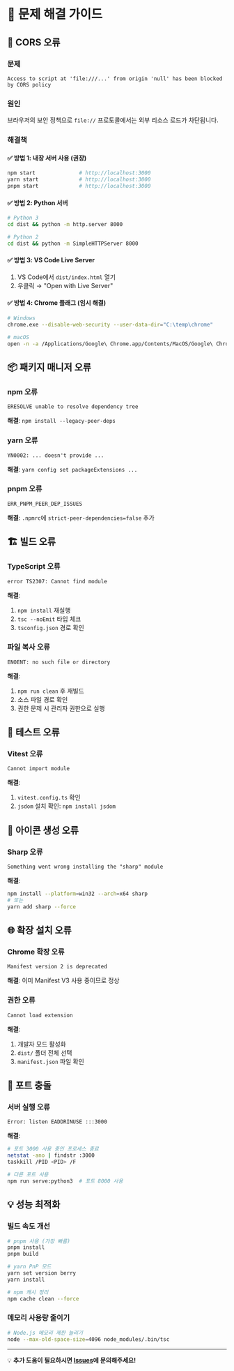 # 🔧 문제 해결 가이드

## 🚨 CORS 오류

### 문제

```
Access to script at 'file:///...' from origin 'null' has been blocked by CORS policy
```

### 원인

브라우저의 보안 정책으로 `file://` 프로토콜에서는 외부 리소스 로드가 차단됩니다.

### 해결책

#### ✅ 방법 1: 내장 서버 사용 (권장)

```bash
npm start              # http://localhost:3000
yarn start             # http://localhost:3000
pnpm start             # http://localhost:3000
```

#### ✅ 방법 2: Python 서버

```bash
# Python 3
cd dist && python -m http.server 8000

# Python 2
cd dist && python -m SimpleHTTPServer 8000
```

#### ✅ 방법 3: VS Code Live Server

1. VS Code에서 `dist/index.html` 열기
2. 우클릭 → "Open with Live Server"

#### ✅ 방법 4: Chrome 플래그 (임시 해결)

```bash
# Windows
chrome.exe --disable-web-security --user-data-dir="C:\temp\chrome"

# macOS
open -n -a /Applications/Google\ Chrome.app/Contents/MacOS/Google\ Chrome --args --user-data-dir="/tmp/chrome_dev" --disable-web-security
```

## 📦 패키지 매니저 오류

### npm 오류

```
ERESOLVE unable to resolve dependency tree
```

**해결**: `npm install --legacy-peer-deps`

### yarn 오류

```
YN0002: ... doesn't provide ...
```

**해결**: `yarn config set packageExtensions ...`

### pnpm 오류

```
ERR_PNPM_PEER_DEP_ISSUES
```

**해결**: `.npmrc`에 `strict-peer-dependencies=false` 추가

## 🏗 빌드 오류

### TypeScript 오류

```
error TS2307: Cannot find module
```

**해결**:

1. `npm install` 재실행
2. `tsc --noEmit` 타입 체크
3. `tsconfig.json` 경로 확인

### 파일 복사 오류

```
ENOENT: no such file or directory
```

**해결**:

1. `npm run clean` 후 재빌드
2. 소스 파일 경로 확인
3. 권한 문제 시 관리자 권한으로 실행

## 🧪 테스트 오류

### Vitest 오류

```
Cannot import module
```

**해결**:

1. `vitest.config.ts` 확인
2. `jsdom` 설치 확인: `npm install jsdom`

## 🎨 아이콘 생성 오류

### Sharp 오류

```
Something went wrong installing the "sharp" module
```

**해결**:

```bash
npm install --platform=win32 --arch=x64 sharp
# 또는
yarn add sharp --force
```

## 🌐 확장 설치 오류

### Chrome 확장 오류

```
Manifest version 2 is deprecated
```

**해결**: 이미 Manifest V3 사용 중이므로 정상

### 권한 오류

```
Cannot load extension
```

**해결**:

1. 개발자 모드 활성화
2. `dist/` 폴더 전체 선택
3. `manifest.json` 파일 확인

## 🔄 포트 충돌

### 서버 실행 오류

```
Error: listen EADDRINUSE :::3000
```

**해결**:

```bash
# 포트 3000 사용 중인 프로세스 종료
netstat -ano | findstr :3000
taskkill /PID <PID> /F

# 다른 포트 사용
npm run serve:python3  # 포트 8000 사용
```

## 💡 성능 최적화

### 빌드 속도 개선

```bash
# pnpm 사용 (가장 빠름)
pnpm install
pnpm build

# yarn PnP 모드
yarn set version berry
yarn install

# npm 캐시 정리
npm cache clean --force
```

### 메모리 사용량 줄이기

```bash
# Node.js 메모리 제한 늘리기
node --max-old-space-size=4096 node_modules/.bin/tsc
```

---

💡 **추가 도움이 필요하시면 [Issues](https://github.com/SoominYim/elements-position-drag-overlay/issues)에 문의해주세요!**
